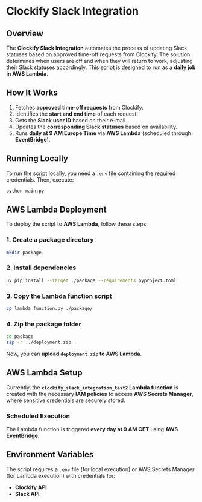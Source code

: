 # Clockify Slack Integration

## Overview

The **Clockify Slack Integration** automates the process of updating Slack statuses based on approved time-off requests from Clockify. 
The solution determines when users are off and when they will return to work, adjusting their Slack statuses accordingly. 
This script is designed to run as a **daily job in AWS Lambda**.

## How It Works

1. Fetches **approved time-off requests** from Clockify.
2. Identifies the **start and end time** of each request.
3. Gets the **Slack user ID** based on their e-mail. 
4. Updates the **corresponding Slack statuses** based on availability. 
5. Runs **daily at 9 AM Europe Time** via **AWS Lambda** (scheduled through **EventBridge**).

## Running Locally

To run the script locally, you need a `.env` file containing the required credentials. Then, execute:

```bash
python main.py
```

## AWS Lambda Deployment

To deploy the script to **AWS Lambda**, follow these steps:

### 1. Create a package directory

```bash
mkdir package
```

### 2. Install dependencies

```bash
uv pip install --target ./package --requirements pyproject.toml
```

### 3. Copy the Lambda function script

```bash
cp lambda_function.py ./package/
```

### 4. Zip the package folder

```bash
cd package
zip -r ../deployment.zip .
```

Now, you can **upload `deployment.zip` to AWS Lambda**.

## AWS Lambda Setup

Currently, the **`clockify_slack_integration_test2` Lambda function** is created with the necessary **IAM policies** to access **AWS Secrets Manager**, where sensitive credentials are securely stored.

### Scheduled Execution

The Lambda function is triggered **every day at 9 AM CET** using **AWS EventBridge**.

## Environment Variables

The script requires a `.env` file (for local execution) or AWS Secrets Manager (for Lambda execution) with credentials for:

- **Clockify API**
- **Slack API**